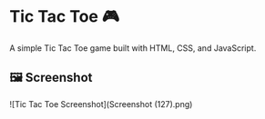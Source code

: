 # Tic Tac Toe 🎮

A simple Tic Tac Toe game built with HTML, CSS, and JavaScript.

## 🖼️ Screenshot
![Tic Tac Toe Screenshot](Screenshot (127).png)
